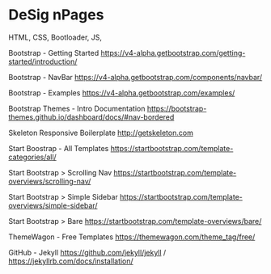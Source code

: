 # DeSig nPages
HTML, CSS, Bootloader, JS, 



Bootstrap - Getting Started
https://v4-alpha.getbootstrap.com/getting-started/introduction/

Bootstrap - NavBar
https://v4-alpha.getbootstrap.com/components/navbar/

Bootstrap - Examples
https://v4-alpha.getbootstrap.com/examples/


Bootstrap Themes - Intro Documentation
https://bootstrap-themes.github.io/dashboard/docs/#nav-bordered

Skeleton Responsive Boilerplate
http://getskeleton.com

Start Boostrap - All Templates
https://startbootstrap.com/template-categories/all/

Start Bootstrap > Scrolling Nav
https://startbootstrap.com/template-overviews/scrolling-nav/

Start Bootstrap > Simple Sidebar
https://startbootstrap.com/template-overviews/simple-sidebar/

Start Bootstrap > Bare
https://startbootstrap.com/template-overviews/bare/

ThemeWagon - Free Templates
https://themewagon.com/theme_tag/free/

GitHub - Jekyll
https://github.com/jekyll/jekyll / https://jekyllrb.com/docs/installation/







